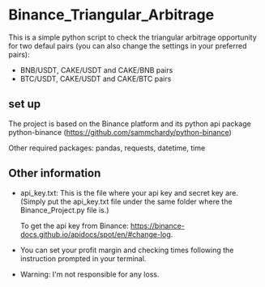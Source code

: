 # Binance_Triangular_Arbitrage
This is a simple python script to check the triangular arbitrage opportunity for two defaul pairs (you can also change the settings in your preferred pairs):
- BNB/USDT, CAKE/USDT and CAKE/BNB pairs
- BTC/USDT, CAKE/USDT and CAKE/BTC pairs
## set up
The project is based on the Binance platform and its python api package python-binance (https://github.com/sammchardy/python-binance)

Other required packages: pandas, requests, datetime, time
## Other information
- api_key.txt: This is the file where your api key and secret key are. (Simply put the api_key.txt file under the same folder where the Binance_Project.py file is.)

  To get the api key from Binance: https://binance-docs.github.io/apidocs/spot/en/#change-log.
- You can set your profit margin and checking times following the instruction prompted in your terminal.
- Warning: I'm not responsible for any loss.
